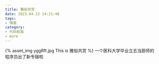 ```yaml
---
title: 雅俗共赏
date: 2023-04-22 14:21:48
tags:
- 博客
category:
- 代码和我
- more
---
```

{% asset_img yggRft.jpg This is 雅俗共赏 %}
一个医科大学毕业立志当厨师的程序员出了新专辑啦